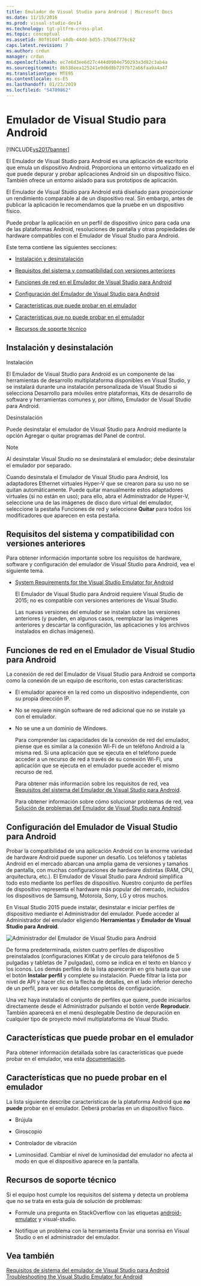 ```yaml
---
title: Emulador de Visual Studio para Android | Microsoft Docs
ms.date: 11/15/2016
ms.prod: visual-studio-dev14
ms.technology: tgt-pltfrm-cross-plat
ms.topic: conceptual
ms.assetid: 80f0104f-a4db-44dd-bd55-37bb67776c62
caps.latest.revision: 7
ms.author: crdun
manager: crdun
ms.openlocfilehash: ec7e6d3ee6d27c444d0904e750293a3d82c3ab4a
ms.sourcegitcommit: 8b538eea125241e9d6d8b7297b72a66faa9a4a47
ms.translationtype: MTE95
ms.contentlocale: es-ES
ms.lasthandoff: 01/23/2019
ms.locfileid: "54789862"
---
```

# <a name="visual-studio-emulator-for-android"></a>Emulador de Visual Studio para Android
[!INCLUDE[vs2017banner](../includes/vs2017banner.md)]

  
El Emulador de Visual Studio para Android es una aplicación de escritorio que emula un dispositivo Android. Proporciona un entorno virtualizado en el que puede depurar y probar aplicaciones Android sin un dispositivo físico. También ofrece un entorno aislado para sus prototipos de aplicación.  
  
 El Emulador de Visual Studio para Android está diseñado para proporcionar un rendimiento comparable al de un dispositivo real. Sin embargo, antes de publicar la aplicación le recomendamos que la pruebe en un dispositivo físico.  
  
 Puede probar la aplicación en un perfil de dispositivo único para cada una de las plataformas Android, resoluciones de pantalla y otras propiedades de hardware compatibles con el Emulador de Visual Studio para Android.  
  
 Este tema contiene las siguientes secciones:  
  
-   [Instalación y desinstalación](#Installing)  
  
-   [Requisitos del sistema y compatibilidad con versiones anteriores](#Requirements)  
  
-   [Funciones de red en el Emulador de Visual Studio para Android](#Networking)  
  
-   [Configuración del Emulador de Visual Studio para Android](#Configuring)  
  
-   [Características que puede probar en el emulador](#FeaturesTest)  
  
-   [Características que no puede probar en el emulador](#FeaturesNonTest)  
  
-   [Recursos de soporte técnico](#Support)  
  
##  <a name="Installing"></a> Instalación y desinstalación  
 Instalación  
  
 El Emulador de Visual Studio para Android es un componente de las herramientas de desarrollo multiplataforma disponibles en Visual Studio, y se instalará durante una instalación personalizada de Visual Studio si selecciona Desarrollo para móviles entre plataformas, Kits de desarrollo de software y herramientas comunes y, por último, Emulador de Visual Studio para Android.  
  
 Desinstalación  
  
 Puede desinstalar el emulador de Visual Studio para Android mediante la opción Agregar o quitar programas del Panel de control.  
  
> [!NOTE]
>  Al desinstalar Visual Studio no se desinstalará el emulador; debe desinstalar el emulador por separado.  
  
 Cuando desinstala el Emulador de Visual Studio para Android, los adaptadores Ethernet virtuales Hyper-V que se crearon para su uso no se quitan automáticamente. Puede quitar manualmente estos adaptadores virtuales (si no están en uso); para ello, abra el Administrador de Hyper-V, seleccione una de las imágenes de disco duro virtual del emulador, seleccione la pestaña Funciones de red y seleccione **Quitar** para todos los modificadores que aparecen en esta pestaña.  
  
##  <a name="Requirements"></a> Requisitos del sistema y compatibilidad con versiones anteriores  
 Para obtener información importante sobre los requisitos de hardware, software y configuración del emulador de Visual Studio para Android, vea el siguiente tema.  
  
- [System Requirements for the Visual Studio Emulator for Android](../cross-platform/system-requirements-for-the-visual-studio-emulator-for-android.md)  
  
  El Emulador de Visual Studio para Android requiere Visual Studio de 2015; no es compatible con versiones anteriores de Visual Studio.  
  
  Las nuevas versiones del emulador se instalan sobre las versiones anteriores (y pueden, en algunos casos, reemplazar las imágenes anteriores y descartar la configuración, las aplicaciones y los archivos instalados en dichas imágenes).  
  
##  <a name="Networking"></a> Funciones de red en el Emulador de Visual Studio para Android  
 La conexión de red del Emulador de Visual Studio para Android se comporta como la conexión de un equipo de escritorio, con estas características:  
  
- El emulador aparece en la red como un dispositivo independiente, con su propia dirección IP.  
  
- No se requiere ningún software de red adicional que no se instale ya con el emulador.  
  
- No se une a un dominio de Windows.  
  
  Para comprender las capacidades de la conexión de red del emulador, piense que es similar a la conexión Wi-Fi de un teléfono Android a la misma red. Si una aplicación que se ejecuta en el teléfono puede acceder a un recurso de red a través de su conexión Wi-Fi, una aplicación que se ejecuta en el emulador puede acceder el mismo recurso de red.  
  
  Para obtener más información sobre los requisitos de red, vea [Requisitos del sistema del Emulador de Visual Studio para Android](../cross-platform/system-requirements-for-the-visual-studio-emulator-for-android.md).  
  
  Para obtener información sobre cómo solucionar problemas de red, vea [Solución de problemas del Emulador de Visual Studio para Android](../cross-platform/troubleshooting-the-visual-studio-emulator-for-android.md).  
  
##  <a name="Configuring"></a> Configuración del Emulador de Visual Studio para Android  
 Probar la compatibilidad de una aplicación Android con la enorme variedad de hardware Android puede suponer un desafío. Los teléfonos y tabletas Android en el mercado abarcan una amplia gama de versiones y tamaños de pantalla, con muchas configuraciones de hardware distintas (RAM, CPU, arquitectura, etc.). El Emulador de Visual Studio para Android simplifica todo esto mediante los perfiles de dispositivo. Nuestro conjunto de perfiles de dispositivo representa el hardware más popular del mercado, incluidos los dispositivos de Samsung, Motorola, Sony, LG y otros muchos.  
  
 En Visual Studio 2015 puede instalar, desinstalar e iniciar perfiles de dispositivo mediante el Administrador del emulador. Puede acceder al Administrador del emulador eligiendo **Herramientas** y **Emulador de Visual Studio para Android**.  
  
 ![Administrador del Emulador de Visual Studio para Android](../cross-platform/media/android-emu-manager.png "Android_Emu_Manager")  
  
 De forma predeterminada, existen cuatro perfiles de dispositivo preinstalados (configuraciones KitKat y de círculo para teléfonos de 5 pulgadas y tabletas de 7 pulgadas), como se indica en el texto en blanco y los iconos. Los demás perfiles de la lista aparecerán en gris hasta que use el botón **Instalar perfil** y complete su instalación. Puede filtrar la lista por nivel de API y hacer clic en la flecha de detalles, en el lado inferior derecho de un perfil, para ver sus detalles completos de configuración.  
  
 Una vez haya instalado el conjunto de perfiles que quiere, puede iniciarlos directamente desde el Administrador pulsando el botón verde **Reproducir**. También aparecerá en el menú desplegable Destino de depuración en cualquier tipo de proyecto móvil multiplataforma de Visual Studio.  
  
##  <a name="FeaturesTest"></a> Características que puede probar en el emulador  
 Para obtener información detallada sobre las características que puede probar en el emulador, vea esta [documentación](http://blogs.msdn.com/b/visualstudioalm/archive/2014/11/12/introducing-visual-studio-s-emulator-for-android.aspx).  
  
##  <a name="FeaturesNonTest"></a> Características que no puede probar en el emulador  
 La lista siguiente describe características de la plataforma Android que **no puede** probar en el emulador. Deberá probarlas en un dispositivo físico.  
  
-   Brújula  
  
-   Giroscopio  
  
-   Controlador de vibración  
  
-   Luminosidad. Cambiar el nivel de luminosidad del emulador no afecta al modo en que el dispositivo aparece en la pantalla.  
  
##  <a name="Support"></a> Recursos de soporte técnico  
 Si el equipo host cumple los requisitos del sistema y detecta un problema que no se trata en esta guía de solución de problemas:  
  
-   Formule una pregunta en StackOverflow con las etiquetas [android-emulator](http://stackoverflow.com/questions/tagged/android-emulator) y visual-studio.  
  
-   Notifique un problema con la herramienta Enviar una sonrisa en Visual Studio o en el administrador del emulador.  
  
## <a name="see-also"></a>Vea también  
 [Requisitos de sistema del emulador de Visual Studio para Android](../cross-platform/system-requirements-for-the-visual-studio-emulator-for-android.md)   
 [Troubleshooting the Visual Studio Emulator for Android](../cross-platform/troubleshooting-the-visual-studio-emulator-for-android.md)
